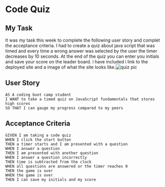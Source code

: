 # Code Quiz

## My Task

It was my task this week to complete the following user story and complet the acceptance criteria. I had to create a quiz about java script that was timed and every time a wrong answer was selected by the user the timer decreases by 10 seconds. At the end of the quiz you can enter you initials and save your score on the leader board. i have included i link to the deployed site and a image of what the site looks like.![quiz pic](https://user-images.githubusercontent.com/119010245/221044026-5b93aba1-9829-4ece-a357-26a6503f85bb.png)

## User Story

```
AS A coding boot camp student
I WANT to take a timed quiz on JavaScript fundamentals that stores high scores
SO THAT I can gauge my progress compared to my peers
```

## Acceptance Criteria

```
GIVEN I am taking a code quiz
WHEN I click the start button
THEN a timer starts and I am presented with a question
WHEN I answer a question
THEN I am presented with another question
WHEN I answer a question incorrectly
THEN time is subtracted from the clock
WHEN all questions are answered or the timer reaches 0
THEN the game is over
WHEN the game is over
THEN I can save my initials and my score
```

